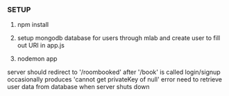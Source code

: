 ### SETUP

1) npm install

2) setup mongodb database for users through mlab and create user to fill out URI in app.js

3) nodemon app


server should redirect to '/roombooked' after '/book' is called
login/signup occasionally produces 'cannot get privateKey of null' error
need to retrieve user data from database when server shuts down
